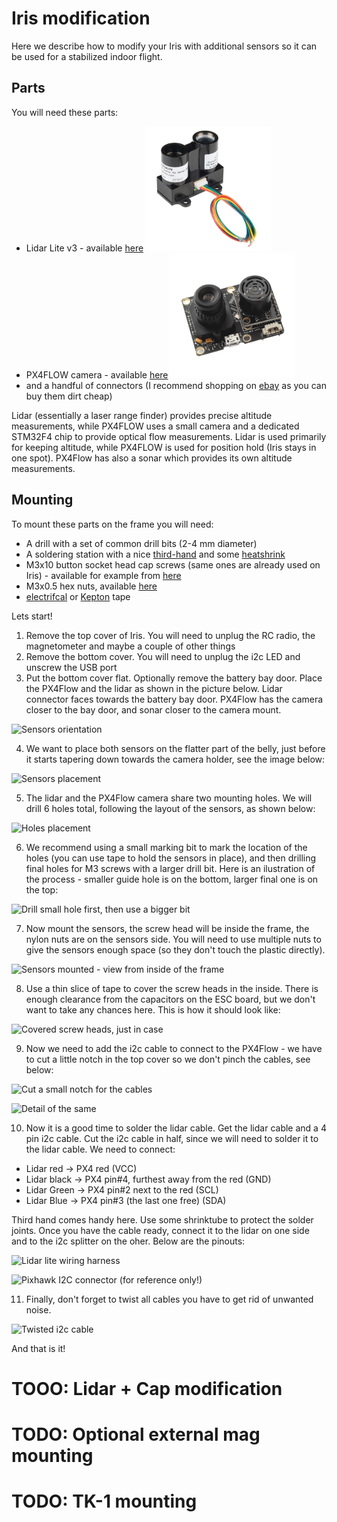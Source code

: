 # Iris modification

Here we describe how to modify your Iris with additional sensors so it can be used for a stabilized indoor flight.

## Parts
You will need these parts: 

* Lidar Lite v3 - available [here](https://www.sparkfun.com/products/14032) <img src="/images/lidar.jpg" alt="Lidar Lite" style="width: 200px;"/>
* PX4FLOW camera - available [here](http://www.getfpv.com/holybro-px4flow-kit-v1-31.html) <img src="/images/px4flow.jpg" alt="PX4Flow" style="width: 200px;"/>
* and a handful of connectors (I recommend shopping on [ebay](http://www.ebay.com/itm/8pcs-20cm-DF13-4-5-6-Position-Connector-For-APM-2-6-2-52-Flight-Control-Cable/191478493790?_trksid=p2141725.c100337.m3725&_trkparms=aid%3D777000%26algo%3DABA.MBE%26ao%3D1%26asc%3D20141212152338%26meid%3D51f52eb877c74101a26785e8d6d95767%26pid%3D100337%26rk%3D1%26rkt%3D1%26sd%3D231883755717) as you can buy them dirt cheap)

Lidar (essentially a laser range finder) provides precise altitude measurements, while PX4FLOW uses a small camera and a dedicated STM32F4 chip to provide optical flow measurements. Lidar is used primarily for keeping altitude, while PX4FLOW is used for position hold (Iris stays in one spot). PX4Flow has also a sonar which provides its own altitude measurements.

## Mounting
To mount these parts on the frame you will need:

* A drill with a set of common drill bits (2-4 mm diameter)
* A soldering station with a nice [third-hand](https://www.amazon.com/Hobby-Creek-Helping-Hands-Soldering/dp/B010C504NK%3FSubscriptionId%3DAKIAILSHYYTFIVPWUY6Q%26tag%3Dduckduckgo-d-20%26linkCode%3Dxm2%26camp%3D2025%26creative%3D165953%26creativeASIN%3DB010C504NK) and some [heatshrink](https://www.amazon.com/URBEST-530-Pcs-Shrink-Sleeving/dp/B01M8OQ2RZ/ref=sr_1_3?ie=UTF8&qid=1481670660&sr=8-3&keywords=heat+shrink)
* M3x10 button socket head cap screws (same ones are already used on Iris) - available for example from [here](http://www.screwsandmore.de/en/HEXAGON-SOCKET-SCREWS/Button-head-ISO-7380/ISO-7380-stainless-steel-A2/ISO-7380-A2-M3/ISO-7380-A2-M3X10/)
* M3x0.5 hex nuts, available [here](https://www.walmart.com/ip/100pcs-Metric-M3x0.5mm-Nylon-Hexagon-Fastener-Hex-Full-Nuts-White/48414138?wmlspartner=wlpa&selectedSellerId=571&adid=22222222227035899815&wl0=&wl1=g&wl2=c&wl3=76434503434&wl4=pla-177519399394&wl5=9061078&wl6=&wl7=&wl8=&wl9=pla&wl10=111838760&wl11=online&wl12=48414138&wl13=&veh=sem)
* [electrifcal](https://www.amazon.com/Electrical-Tape-several-colors-Black/dp/B003ZWN5ZM%3Fpsc%3D1%26SubscriptionId%3DAKIAILSHYYTFIVPWUY6Q%26tag%3Dduckduckgo-d-20%26linkCode%3Dxm2%26camp%3D2025%26creative%3D165953%26creativeASIN%3DB003ZWN5ZM) or [Kepton](https://www.amazon.com/Mil-Kapton-Tape-Polyimide-Yds/dp/B006ZFQNT6%3FSubscriptionId%3DAKIAILSHYYTFIVPWUY6Q%26tag%3Dduckduckgo-d-20%26linkCode%3Dxm2%26camp%3D2025%26creative%3D165953%26creativeASIN%3DB006ZFQNT6) tape

Lets start!

1. Remove the top cover of Iris. You will need to unplug the RC radio, the magnetometer and maybe a couple of other things
2. Remove the bottom cover. You will need to unplug the i2c LED and unscrew the USB port
3. Put the bottom cover flat. Optionally remove the battery bay door. Place the PX4Flow and the lidar as shown in the picture below. Lidar connector faces towards the battery bay door. PX4Flow has the camera closer to the bay door, and sonar closer to the camera mount.

![Sensors orientation](../images/3-orientation.JPG)

4. We want to place both sensors on the flatter part of the belly, just before it starts tapering down towards the camera holder, see the image below:

![Sensors placement](../images/4-position.JPG)

5. The lidar and the PX4Flow camera share two mounting holes. We will drill 6 holes total, following the layout of the sensors, as shown below:

![Holes placement](../images/2-holes.JPG)

6. We recommend using a small marking bit to mark the location of the holes (you can use tape to hold the sensors in place), and then drilling final holes for M3 screws with a larger drill bit. Here is an ilustration of the process - smaller guide hole is on the bottom, larger final one is on the top:

![Drill small hole first, then use a bigger bit](../images/1-iris.JPG)

7. Now mount the sensors, the screw head will be inside the frame, the nylon nuts are on the sensors side. You will need to use multiple nuts to give the sensors enough space (so they don't touch the plastic directly). 

![Sensors mounted - view from inside of the frame](../images/7-inside.JPG)

8. Use a thin slice of tape to cover the screw heads in the inside. There is enough clearance from the capacitors on the ESC board, but we don't want to take any chances here. This is how it should look like:

![Covered screw heads, just in case](../images/8-tape.JPG)

9. Now we need to add the i2c cable to connect to the PX4Flow - we have to cut a little notch in the top cover so we don't pinch the cables, see below:

![Cut a small notch for the cables](../images/9-cutoff.JPG)

![Detail of the same](../images/10-cutoffdetail.JPG)
 
10. Now it is a good time to solder the lidar cable. Get the lidar cable and a 4 pin i2c cable. Cut the i2c cable in half, since we will need to solder it to the lidar cable. We need to connect:
  - Lidar red -> PX4 red (VCC)
  - Lidar black -> PX4 pin#4, furthest away from the red (GND)
  - Lidar Green -> PX4 pin#2 next to the red (SCL)
  - Lidar Blue -> PX4 pin#3 (the last one free) (SDA)

Third hand comes handy here. Use some shrinktube to protect the solder joints. Once you have the cable ready, connect it to the lidar on one side and to the i2c splitter on the oher. Below are the pinouts:

![Lidar lite wiring harness](../images/lidar-wire.png)

![Pixhawk I2C connector (for reference only!)](../images/i2c.png)

11. Finally, don't forget to twist all cables you have to get rid of unwanted noise. 

![Twisted i2c cable](../images/11-twistedcable.JPG)


And that is it! 

# TOOO: Lidar + Cap modification
# TODO: Optional external mag mounting
# TODO: TK-1 mounting
